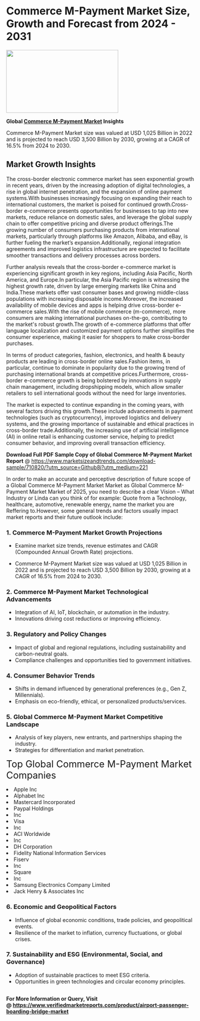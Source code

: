 <H1>Commerce M-Payment Market Size, Growth and Forecast from 2024 - 2031</H1><img class="aligncenter size-medium wp-image-584254" src="https://thirdeyenews.in/wp-content/uploads/2024/09/Global-Market-Research-300x168.jpeg" alt="" width="300" height="168" /><p><strong>Global&nbsp;<a href="https://www.marketsizeandtrends.com/download-sample/710820/?utm_source=Github8j?utm_medium=221">Commerce M-Payment Market</a> Insights</strong></p><p>Commerce M-Payment Market size was valued at USD 1,025 Billion in 2022 and is projected to reach USD 3,500 Billion by 2030, growing at a CAGR of 16.5% from 2024 to 2030.</p><p><h2>Market Growth Insights</h2> <p>The cross-border electronic commerce market has seen exponential growth in recent years, driven by the increasing adoption of digital technologies, a rise in global internet penetration, and the expansion of online payment systems.With businesses increasingly focusing on expanding their reach to international customers, the market is poised for continued growth.Cross-border e-commerce presents opportunities for businesses to tap into new markets, reduce reliance on domestic sales, and leverage the global supply chain to offer competitive pricing and diverse product offerings.The growing number of consumers purchasing products from international markets, particularly through platforms like Amazon, Alibaba, and eBay, is further fueling the market’s expansion.Additionally, regional integration agreements and improved logistics infrastructure are expected to facilitate smoother transactions and delivery processes across borders.</p> <p>Further analysis reveals that the cross-border e-commerce market is experiencing significant growth in key regions, including Asia Pacific, North America, and Europe.In particular, the Asia Pacific region is witnessing the highest growth rate, driven by large emerging markets like China and India.These markets offer vast consumer bases and growing middle-class populations with increasing disposable income.Moreover, the increased availability of mobile devices and apps is helping drive cross-border e-commerce sales.With the rise of mobile commerce (m-commerce), more consumers are making international purchases on-the-go, contributing to the market's robust growth.The growth of e-commerce platforms that offer language localization and customized payment options further simplifies the consumer experience, making it easier for shoppers to make cross-border purchases.</p> <p>In terms of product categories, fashion, electronics, and health & beauty products are leading in cross-border online sales.Fashion items, in particular, continue to dominate in popularity due to the growing trend of purchasing international brands at competitive prices.Furthermore, cross-border e-commerce growth is being bolstered by innovations in supply chain management, including dropshipping models, which allow smaller retailers to sell international goods without the need for large inventories.</p> <p>The market is expected to continue expanding in the coming years, with several factors driving this growth.These include advancements in payment technologies (such as cryptocurrency), improved logistics and delivery systems, and the growing importance of sustainable and ethical practices in cross-border trade.Additionally, the increasing use of artificial intelligence (AI) in online retail is enhancing customer service, helping to predict consumer behavior, and improving overall transaction efficiency.</p> <p><span class=""><strong>Download Full PDF Sample Copy of Global Commerce M-Payment Market Report</strong> @ <a href="https://www.marketsizeandtrends.com/download-sample/710820/?utm_source=Github8j?utm_medium=221" target="_blank">https://www.marketsizeandtrends.com/download-sample/710820/?utm_source=Github8j?utm_medium=221</a></span></p><p>In order to make an accurate and perceptive description of future scope of a Global&nbsp;Commerce M-Payment Market Market as Global&nbsp;Commerce M-Payment Market Market of 2025, you need to describe a clear Vision &ndash; What Industry or Linda can you think of for example: Quote from a Technology, healthcare, automotive, renewable energy, name the market you are Reffering to.However, some general trends and factors usually impact market reports and their future outlook include:</p><h3>1.&nbsp;<strong>Commerce M-Payment Market Growth Projections</strong></h3><ul><li>Examine market size trends, revenue estimates and CAGR (Compounded Annual Growth Rate) projections.</li><li><p>Commerce M-Payment Market size was valued at USD 1,025 Billion in 2022 and is projected to reach USD 3,500 Billion by 2030, growing at a CAGR of 16.5% from 2024 to 2030.</p></li></ul><h3>2.&nbsp;<strong>Commerce M-Payment Market Technological Advancements</strong></h3><ul><li>Integration of AI, IoT, blockchain, or automation in the industry.</li><li>Innovations driving cost reductions or improving efficiency.</li></ul><h3>3.&nbsp;<strong>Regulatory and Policy Changes</strong></h3><ul><li>Impact of global and regional regulations, including sustainability and carbon-neutral goals.</li><li>Compliance challenges and opportunities tied to government initiatives.</li></ul><h3>4.&nbsp;<strong>Consumer Behavior Trends</strong></h3><ul><li>Shifts in demand influenced by generational preferences (e.g., Gen Z, Millennials).</li><li>Emphasis on eco-friendly, ethical, or personalized products/services.</li></ul><h3>5.&nbsp;<strong>Global Commerce M-Payment Market Competitive Landscape</strong></h3><ul><li>Analysis of key players, new entrants, and partnerships shaping the industry.</li><li>Strategies for differentiation and market penetration.</li></ul><p data-pm-slice="1 1 []"><span style="color: inherit; font-family: inherit; font-size: 25px;">Top Global Commerce M-Payment Market Companies</span></p><div class="" data-test-id=""><p><li>Apple Inc</li><li> Alphabet Inc</li><li> Mastercard Incorporated</li><li> Paypal Holdings</li><li> Inc</li><li> Visa</li><li> Inc</li><li> ACI Worldwide</li><li> Inc</li><li> DH Corporation</li><li> Fidelity National Information Services</li><li> Fiserv</li><li> Inc</li><li> Square</li><li> Inc</li><li> Samsung Electronics Company Limited</li><li> Jack Henry & Associates Inc</li></p></div><h3>6.&nbsp;<strong>Economic and Geopolitical Factors</strong></h3><ul><li>Influence of global economic conditions, trade policies, and geopolitical events.</li><li>Resilience of the market to inflation, currency fluctuations, or global crises.</li></ul><h3>7.&nbsp;<strong>Sustainability and ESG (Environmental, Social, and Governance)</strong></h3><ul><li>Adoption of sustainable practices to meet ESG criteria.</li><li>Opportunities in green technologies and circular economy principles.</li></ul><h2><strong style="font-size: 14px;">For More Information or Query, Visit @&nbsp;</strong><a style="background-color: #ffffff; font-size: 14px;" href="https://www.marketsizeandtrends.com/report/commerce-m-payment-market/" target="_blank">https://www.verifiedmarketreports.com/product/airport-passenger-boarding-bridge-market</a></h2>